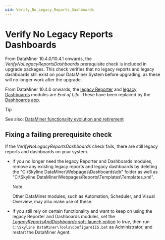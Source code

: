 ```yaml
---
uid: Verify_No_Legacy_Reports_Dashboards
---
```


# Verify No Legacy Reports Dashboards

From DataMiner 10.4.0/10.4.1 onwards<!--RN 37922-->, the *VerifyNoLegacyReportsDashboards* prerequisite check is included in upgrade packages. This check verifies that no legacy reports and legacy dashboards still exist on your DataMiner System before upgrading, as these will no longer work after the upgrade.

From DataMiner 10.4.0 onwards, the [legacy Reporter](xref:reporter) and [legacy Dashboards](xref:dashboards) modules are *End of Life*. These have been replaced by the [Dashboards app](xref:newR_D).

> [!TIP]
> See also: [DataMiner functionality evolution and retirement](xref:Software_support_life_cycles#dataminer-functionality-evolution-and-retirement)

## Fixing a failing prerequisite check

If the *VerifyNoLegacyReportsDashboards* check fails, there are still legacy reports and dashboards on your system.

- If you no longer need the legacy Reporter and Dashboards modules, remove any existing legacy reports and legacy dashboards by deleting the "C:\Skyline DataMiner\Webpages\Dashboards\db" folder as well as "C:\Skyline DataMiner\Webpages\Reports\Templates\Templates.xml".

  > [!NOTE]
  > Other DataMiner modules, such as Automation, Scheduler, and Visual Overview, may also make use of these.

- If you still rely on certain functionality and want to keep on using the legacy Reporter and Dashboards modules, set the [*LegacyReportsAndDashboards* soft-launch option](xref:Overview_of_Soft_Launch_Options#legacyreportsanddashboards) to *true*, then run `C:\Skyline DataMiner\Tools\ConfigureIIS.bat` as Administrator, and restart the DataMiner Agent.
